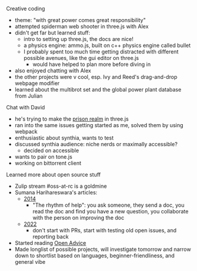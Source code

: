 <!-- title: Recurse Center Week 3: Wednesday Jan 17 -->

Creative coding

   - theme: "with great power comes great responsibility"
   - attempted spiderman web shooter in three.js with Alex
   - didn't get far but learned stuff:
     - intro to setting up three.js, the docs are nice!
     - a physics engine: ammo.js, built on c++ physics engine called bullet
     - I probably spent too much time getting distracted with different possible avenues, like the gui editor on three.js
       - would have helped to plan more before diving in
   - also enjoyed chatting with Alex
   - the other projects were v cool, esp. Ivy and Reed's drag-and-drop webpage modifier
   - learned about the multibrot set and the global power plant database from Julian

Chat with David

   - he's trying to make the [prison realm](https://jujutsu-kaisen.fandom.com/wiki/Prison_Realm) in three.js
   - ran into the same issues getting started as me, solved them by using webpack
   - enthusiastic about synthia, wants to test
   - discussed synthia audience: niche nerds or maximally accessible?
      - decided on accessible
   - wants to pair on tone.js
   - working on bittorrent client

Learned more about open source stuff

- Zulip stream #oss-at-rc is a goldmine
- Sumana Harihareswara's articles:
  - [2014](https://www.harihareswara.net/posts/2014/some-help-for-new-open-source-people/)
    - "The rhythm of help": you ask someone, they send a doc, you read the doc and find you have a new question, you collaborate with the person on improving the doc
  - [2022](https://www.harihareswara.net/posts/2022/i-want-to-start-contributing-to-open-source-my-current-advice/)
    - don't start with PRs, start with testing old open issues, and reporting back
- Started reading [Open Advice](http://www.open-advice.org/Open-Advice.pdf)
- Made longlist of possible projects, will investigate tomorrow and narrow down to shortlist based on languages, beginner-friendliness, and general vibe


